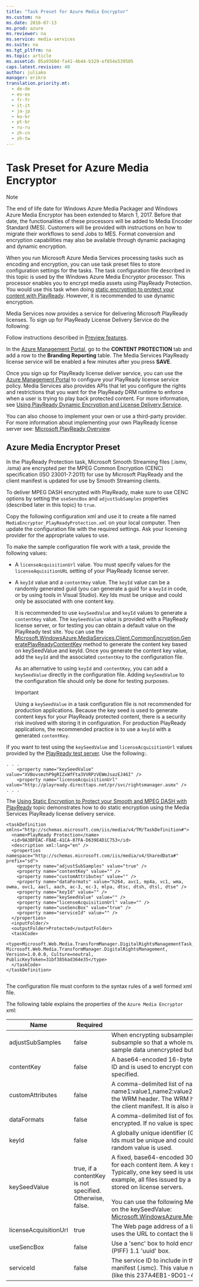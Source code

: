 ```yaml
---
title: "Task Preset for Azure Media Encryptor"
ms.custom: na
ms.date: 2016-07-13
ms.prod: azure
ms.reviewer: na
ms.service: media-services
ms.suite: na
ms.tgt_pltfrm: na
ms.topic: article
ms.assetid: 05a9360d-fa41-4b44-b329-ef854e539505
caps.latest.revision: 40
author: juliako
manager: erikre
translation.priority.mt: 
  - de-de
  - es-es
  - fr-fr
  - it-it
  - ja-jp
  - ko-kr
  - pt-br
  - ru-ru
  - zh-cn
  - zh-tw
---
```

# Task Preset for Azure Media Encryptor
> [!NOTE]
>  The end of life date for Windows Azure Media Packager and Windows Azure Media Encryptor has been extended to March 1, 2017. Before that date, the functionalities of these processors will be added to Media Encoder Standard (MES). Customers will be provided with instructions on how to migrate their workflows to send Jobs to MES. Format conversion and encryption capabilities may also be available through dynamic packaging and dynamic encryption.  
  
 When you run Microsoft Azure Media Services processing tasks such as encoding and encryption, you can use task preset files to store configuration settings for the tasks. The task configuration file described in this topic is used by the Windows Azure Media Encryptor processor. This processor enables you to encrypt media assets using PlayReady Protection. You would use this task when doing [static encryption to protect your content with PlayReady](http://azure.microsoft.com/documentation/articles/media-services-static-packaging/). However, it is recommended to use dynamic encryption.  
  
 Media Services now provides a service for delivering Microsoft PlayReady licenses. To sign up for PlayReady License Delivery Service do the following:  
  
 Follow instructions described in [Preview features](http://azure.microsoft.com/services/preview/).  
  
 In the [Azure Management Portal](http://go.microsoft.com/fwlink/?LinkID=256666&clcid=0x409), go to the **CONTENT PROTECTION** tab and add a row to the **Branding Reporting** table. The Media Services PlayReady license service will be enabled a few minutes after you press **SAVE**.  
  
 Once you sign up for PlayReady license deliver service, you can use the [Azure Management Portal](https://manage.windowsazure.com) to configure your PlayReady license service policy. Media Services also provides APIs that let you configure the rights and restrictions that you want for the PlayReady DRM runtime to enforce when a user is trying to play back protected content. For more information, see [Using PlayReady Dynamic Encryption and License Delivery Service](assetId:///c5460a07-ef81-4765-9812-226a7ad6e07c).  
  
 You can also choose to implement your own or use a third-party provider. For more information about implementing your own PlayReady license server see: [Microsoft PlayReady Overview](http://www.microsoft.com/playready/overview/).  
  
## Azure Media Encryptor Preset  
 In the PlayReady Protection task, Microsoft Smooth Streaming files (.ismv, .isma) are encrypted per the MPEG Common Encryption (CENC) specification (ISO 23001-7:2011) for use by Microsoft PlayReady and the client manifest is updated for use by Smooth Streaming clients.  
  
 To deliver MPEG DASH encrypted with PlayReady, make sure to use CENC options by setting the `useSencBox` and `adjustSubSamples` properties (described later in this topic) to `true`.  
  
 Copy the following configuration xml and use it to create a file named `MediaEncryptor_PlayReadyProtection.xml` on your local computer. Then update the configuration file with the required settings. Ask your licensing provider for the appropriate values to use.  
  
 To make the sample configuration file work with a task, provide the following values:  
  
-   A `licenseAcquisitionUrl` value.  You must specify values for the `licenseAquisitionURL` setting of your PlayReady license server.  
  
-   A `keyId` value and a `contentKey` value.  The `keyId` value can be a randomly generated guid (you can generate a guid for a `keyId` in code, or by using tools in Visual Studio). Key Ids must be unique and could only be associated with one content key.  
  
     It is recommended to use `keySeedValue` and `keyId` values to generate a `contentKey` value. The `keySeedValue` value is provided with a PlayReady license server, or for testing you can obtain a default value on the PlayReady test site. You can use the [Microsoft.WindowsAzure.MediaServices.Client.CommonEncryption.GeneratePlayReadyContentKey](http://msdn.microsoft.com/library/microsoft.windowsazure.mediaservices.client.commonencryption.generateplayreadycontentkey\(v=azure.10\).aspx) method to generate the content key based on keySeedValue and keyId. Once you generate the content key value, add the `keyId` and the associated `contentKey` to the configuration file.  
  
     As an alternative to using `keyId` and `contentKey`, you can add a `keySeedValue` directly in the configuration file. Adding `keySeedValue` to the configuration file should only be done for testing purposes.  
  
    > [!IMPORTANT]
    >  Using a `keySeedValue` in a task configuration file is not recommended for production applications. Because the key seed is used to generate content keys for your PlayReady protected content, there is a security risk involved with storing it in configuration. For production PlayReady applications, the recommended practice is to use a `keyId` with a generated `contentKey`.  
  
 If you want to test using the `keySeedValue` and `licenseAcquisitionUrl` values provided by the [PlayReady test server](http://playready.directtaps.net/pr/doc/customrights/). Use the following:.  
  
```  
. . .   
    <property name="keySeedValue" value="XVBovsmzhP9gRIZxWfFta3VVRPzVEWmJsazEJ46I" />  
    <property name="licenseAcquisitionUrl" value="http://playready.directtaps.net/pr/svc/rightsmanager.asmx" />  
. . .  
```  
  
 The [Using Static Encryption to Protect your Smooth and MPEG DASH with PlayReady](http://azure.microsoft.com/documentation/articles/media-services-static-packaging/) topic demonstrates how to do static encryption using the Media Services PlayReady license delivery service.  
  
```  
<taskDefinition xmlns="http://schemas.microsoft.com/iis/media/v4/TM/TaskDefinition#">  
  <name>PlayReady Protection</name>  
  <id>9A3BFEAC-F8AE-41CA-87FA-D639E4D1C753</id>  
  <description xml:lang="en" />  
  <properties namespace="http://schemas.microsoft.com/iis/media/v4/SharedData#" prefix="sd">  
    <property name="adjustSubSamples" value="true" />  
    <property name="contentKey" value="" />  
    <property name="customAttributes" value="" />  
    <property name="dataFormats" value="h264, avc1, mp4a, vc1, wma, owma, ovc1, aacl, aach, ac-3, ec-3, mlpa, dtsc, dtsh, dtsl, dtse" />  
    <property name="keyId" value="" />  
    <property name="keySeedValue" value="" />  
    <property name="licenseAcquisitionUrl" value="" />  
    <property name="useSencBox" value="true" />  
    <property name="serviceId" value="" />  
  </properties>  
  <inputFolder/>  
  <outputFolder>Protected</outputFolder>  
  <taskCode>  
    <type>Microsoft.Web.Media.TransformManager.DigitalRightsManagementTask, Microsoft.Web.Media.TransformManager.DigitalRightsManagement, Version=1.0.0.0, Culture=neutral, PublicKeyToken=31bf3856ad364e35</type>  
  </taskCode>  
</taskDefinition>  
  
```  
  
 The configuration file must conform to the syntax rules of a well formed xml file.  
  
 The following table explains the properties of the `Azure Media Encryptor` xml:  
  
|Name|Required|Description|  
|----------|--------------|-----------------|  
|adjustSubSamples|false|When encrypting subsamples on H.264 tracks, adjusts the clear space at the beginning of each subsample so that a whole number of encryption blocks is used. This leaves slightly more of the sample data unencrypted but maximizes player compatibility.|  
|contentKey|false|A base64-encoded 16-byte value, which is produced by the key seed in conjunction with the key ID and is used to encrypt content. You must enter a content key value if no key seed value is specified.|  
|customAttributes|false|A comma-delimited list of name:value pairs (in the form name1:value1,name2:value2,name3:value3) to be included in the CUSTOMATTRIBUTES section of the WRM header. The WRM header is XML metadata added to encrypted content and included in the client manifest. It is also included in license challenges made to license servers.|  
|dataFormats|false|A comma-delimited list of four-character codes (FourCCs) that specify the data formats to be encrypted. If no value is specified, all data formats are encrypted.|  
|keyId|false|A globally unique identifier (GUID) that uniquely identifies content for the purposes of licensing. Key Ids must be unique and could only be associated with one content key. If no value is specified, a random value is used.|  
|keySeedValue|true, if a contentKey is not specified. Otherwise, false.|A fixed, base64-encoded 30-byte value that enables a protection task to auto-generate the key for each content item. A key seed is used together with a key ID to generate a content key. Typically, one key seed is used with many key IDs to protect multiple files or sets of files; for example, all files issued by a license server or perhaps all files by a particular artist. Key seeds are stored on license servers.<br /><br /> You can use the following Media Services SDK for .NET method to generate the content key based on the keySeedValue: [Microsoft.WindowsAzure.MediaServices.Client.CommonEncryption.GeneratePlayReadyContentKey](http://msdn.microsoft.com/library/microsoft.windowsazure.mediaservices.client.commonencryption.generateplayreadycontentkey\(v=azure.10\).aspx).|  
|licenseAcquisitionUrl|true|The Web page address of a license server (for example, a PlayReady license server). A client player uses the URL to contact the license server and obtain a license to decrypt the content for playback.|  
|useSencBox|false|Use a 'senc' box to hold encryption metadata instead of a Protected Interoperable File Format (PIFF) 1.1 'uuid' box.|  
|serviceId|false|The service ID to include in the PlayReady header that is added to each file and in the client manifest (.ismc). This value must be a globally unique identifier (GUID) in Little Endian string form (like this 237A4EB1-9D01-4F4A-A2D2-79E51468014D)|